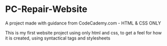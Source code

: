 # PC-Repair-Website
A project made with guidance from CodeCademy.com - HTML &amp; CSS ONLY

This is my first website project using only html and css, to get a feel for how it is created, using syntactical tags and stylesheets
